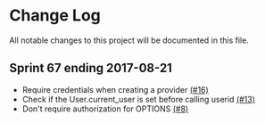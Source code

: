 # Change Log

All notable changes to this project will be documented in this file.

## Sprint 67 ending 2017-08-21
- Require credentials when creating a provider [(#16)](https://github.com/ManageIQ/manageiq-api/pull/16)
- Check if the User.current_user is set before calling userid [(#13)](https://github.com/ManageIQ/manageiq-api/pull/13)
- Don't require authorization for OPTIONS [(#8)](https://github.com/ManageIQ/manageiq-api/pull/8)
